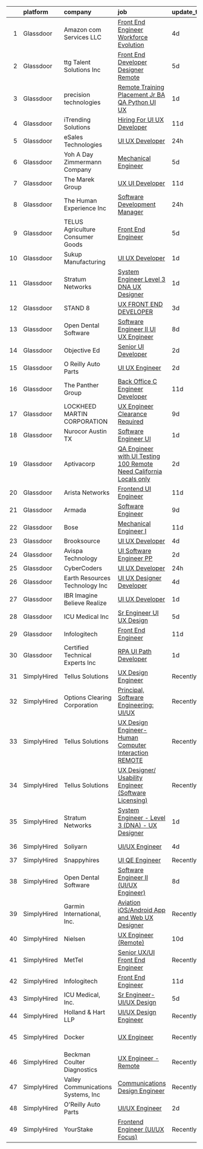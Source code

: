 

|    | platform    | company                            | job                                                                                                                                                                                                                                                                                                                                                                                                                                                                                                                                                                                                                                                                                                                                                                                                                                                                                                                                                                                                                                                                                                                                                                                                                                                                                                                                                      | update_time   | location               |
|---:|:------------|:-----------------------------------|:---------------------------------------------------------------------------------------------------------------------------------------------------------------------------------------------------------------------------------------------------------------------------------------------------------------------------------------------------------------------------------------------------------------------------------------------------------------------------------------------------------------------------------------------------------------------------------------------------------------------------------------------------------------------------------------------------------------------------------------------------------------------------------------------------------------------------------------------------------------------------------------------------------------------------------------------------------------------------------------------------------------------------------------------------------------------------------------------------------------------------------------------------------------------------------------------------------------------------------------------------------------------------------------------------------------------------------------------------------|:--------------|:-----------------------|
|  1 | Glassdoor   | Amazon com Services LLC            | [Front End Engineer  Workforce Evolution](https://www.glassdoor.com/partner/jobListing.htm?pos=115&ao=1136043&s=58&guid=000001825304fd65acafd7834d788eac&src=GD_JOB_AD&t=SR&vt=w&cs=1_b7e7afc7&cb=1659250212544&jobListingId=1008031241208&jrtk=3-0-1g99g9vcrjijs801-1g99g9vdbgsr9800-21cabc82a6a122f1-)                                                                                                                                                                                                                                                                                                                                                                                                                                                                                                                                                                                                                                                                                                                                                                                                                                                                                                                                                                                                                                                 | 4d            | Remote                 |
|  2 | Glassdoor   | ttg Talent Solutions  Inc          | [Front End Developer Designer  Remote ](https://www.glassdoor.com/partner/jobListing.htm?pos=113&ao=1110586&s=58&guid=000001825304fd65acafd7834d788eac&src=GD_JOB_AD&t=SR&vt=w&ea=1&cs=1_14e42146&cb=1659250212544&jobListingId=1008028422013&cpc=9908D8D4413DBB8A&jrtk=3-0-1g99g9vcrjijs801-1g99g9vdbgsr9800-c6f6f710d0464853--6NYlbfkN0AUiX3sHKqZN5jl4IsPDtY0khgZWcQ8wFhqB-G_96asve0MCvcbNf7SqkXrWUp1jmlIKT-YA5EnAtLioeaeQoOKV_opw6rbp9AGBOYrP49pG8KxM9-ggLJjVDydvwhqqrlEgCuu3JEj6b5UDQLIovkPiQuBiQRadGHWa_EhVLlmNj427a0YfbHVDPeMNvrStIwlri8aFa9f9uT2qMxQaTGm7slQKgj5dZzazXdKMvgtkxfKIp7u8NmceXql0auVYNeFIEPV_Mx8PVdT-U8yRVMM3rj1R9VBMC1ZoQyq-rG42HEJTB-6A7Cn6n5IMSFDpvs8aoBS_R6ibItmxeIWwBJ810CKyqkFVAsSZSq28dAHQ5oZDnI4s7GgM0KYmwZin7gPp6R4MjwC6Nctj5VuatX3AUEEqL_pDAixsW2EW4c0ckyl_E-jK8vJmu9bmacccsTE7njhJGXPlEI7esGuJe95hb7SlEi5I1zPWBWzr_3RCwfDCdrIiMBOQT3d-0EEAFLIO8TZRxDoQxdtqLKddhe4)                                                                                                                                                                                                                                                                                                                                                                                                                                                         | 5d            | Remote                 |
|  3 | Glassdoor   | precision technologies             | [Remote Training   Placement Jr  BA QA Python UI UX](https://www.glassdoor.com/partner/jobListing.htm?pos=126&ao=1136043&s=58&guid=000001825304fd65acafd7834d788eac&src=GD_JOB_AD&t=SR&vt=w&ea=1&cs=1_009f1750&cb=1659250212544&jobListingId=1008037897580&jrtk=3-0-1g99g9vcrjijs801-1g99g9vdbgsr9800-7b9f6799335abc61-)                                                                                                                                                                                                                                                                                                                                                                                                                                                                                                                                                                                                                                                                                                                                                                                                                                                                                                                                                                                                                                 | 1d            | Remote                 |
|  4 | Glassdoor   | iTrending Solutions                | [Hiring For UI UX Developer](https://www.glassdoor.com/partner/jobListing.htm?pos=116&ao=1136043&s=58&guid=000001825304fd65acafd7834d788eac&src=GD_JOB_AD&t=SR&vt=w&ea=1&cs=1_9eef1038&cb=1659250212544&jobListingId=1008014515406&jrtk=3-0-1g99g9vcrjijs801-1g99g9vdbgsr9800-18646856a23fb691-)                                                                                                                                                                                                                                                                                                                                                                                                                                                                                                                                                                                                                                                                                                                                                                                                                                                                                                                                                                                                                                                         | 11d           | Atchison, KS           |
|  5 | Glassdoor   | eSales Technologies                | [UI   UX Developer](https://www.glassdoor.com/partner/jobListing.htm?pos=117&ao=1136043&s=58&guid=000001825304fd65acafd7834d788eac&src=GD_JOB_AD&t=SR&vt=w&cs=1_9d4a4f3b&cb=1659250212544&jobListingId=1008039756956&jrtk=3-0-1g99g9vcrjijs801-1g99g9vdbgsr9800-b6169bf5e65547d8-)                                                                                                                                                                                                                                                                                                                                                                                                                                                                                                                                                                                                                                                                                                                                                                                                                                                                                                                                                                                                                                                                       | 24h           | West Babylon, NY       |
|  6 | Glassdoor   | Yoh  A Day   Zimmermann Company    | [Mechanical Engineer](https://www.glassdoor.com/partner/jobListing.htm?pos=111&ao=1110586&s=58&guid=000001825304fd65acafd7834d788eac&src=GD_JOB_AD&t=SR&vt=w&ea=1&cs=1_2908f14b&cb=1659250212543&jobListingId=1008028801874&cpc=56C4EA4A1A191A49&jrtk=3-0-1g99g9vcrjijs801-1g99g9vdbgsr9800-df32d53c7621c24e--6NYlbfkN0Ae6Qmv8rNb3d5rEsMPL_plhvilYeiJERi7JqghURwQ9bq2mHgMGRGPHap0kt02TPiRRzpz5m1qpy1IJ_Lp-incPsihWqhQ8eicnVEUeITB31MvZPRd6VsA5hl7wNWc4J0tDdi41fdV8GpRoIOe4NwR_KGyhy9elwqUXYYbdo-WSgBE_P6_uvDklkUFLGoZ4qXOH9dzOHjEEgyKT-WfEI9lwQhqrT7kyFV-QatljVIsOBd3PCdimogbV9Nn8c76MtOVxOmbxzHkJkk0Cxarv704frgmWWER99DydKTeX20HBlERElhBJAR_ux0xhD6xVAEYAQopTL9rkX7cGm6RxgnfKBr_YjBSfjE5QuNiZP3hCfW-bC8Md5TePX8Z44kpI6qH_wYAi5ktfpE-UUoJ3-2HWSfH5o6JtV3A4SzfYo_pN2AOOrelUOnLempXzeTcMblk2EJ3SKl4zrM3OPGWcQ3Kz9ojVy38qdQ%3D)                                                                                                                                                                                                                                                                                                                                                                                                                                                                                                                             | 5d            | Marlborough, MA        |
|  7 | Glassdoor   | The Marek Group                    | [UX UI Developer](https://www.glassdoor.com/partner/jobListing.htm?pos=124&ao=1136043&s=58&guid=000001825304fd65acafd7834d788eac&src=GD_JOB_AD&t=SR&vt=w&ea=1&cs=1_7d795358&cb=1659250212544&jobListingId=1008015510707&jrtk=3-0-1g99g9vcrjijs801-1g99g9vdbgsr9800-2bc5eef09e52c569-)                                                                                                                                                                                                                                                                                                                                                                                                                                                                                                                                                                                                                                                                                                                                                                                                                                                                                                                                                                                                                                                                    | 11d           | Remote                 |
|  8 | Glassdoor   | The Human Experience  Inc          | [Software Development Manager](https://www.glassdoor.com/partner/jobListing.htm?pos=104&ao=1110586&s=58&guid=000001825304fd65acafd7834d788eac&src=GD_JOB_AD&t=SR&vt=w&ea=1&cs=1_ce207b4d&cb=1659250212542&jobListingId=1008039636766&cpc=1EC006BEB16B588D&jrtk=3-0-1g99g9vcrjijs801-1g99g9vdbgsr9800-1b3be39552f7b861--6NYlbfkN0AqXp1POwm0ZJ_b4D-8IuKYQn6VxEloER8GTlUaL6UlsSCJ-lqpGetLSdf5TMnwfzBqScu9dfXznuNLBibitEmSYYEuIrqE7A06jsZ_nIx4N7xmz7xR3DCTuxORp5nlqp6tPNQVHCpzmm-Az74GD8Vvd_0WE4nwQxm_QCn0bQmK1d_IecNNal8WfSOkEo5ZarGuJXFsY0TMT4JVqt6rCFI35SPf-YAId9iclblSNbmPbeMiW9s0YPbfY_D65v4b1xYwwuMmWgp85di3-QGiBY91OEtK_RsLvgiyblvwqU2j8-jaRRmyGSLbDjHFYfxd7FzkyvbztOXgMNXJJVAuaJD_UFtnU4dpSObOco3-ZmhVgpiuZ8sP0CSWnJ2o-SLLIr0_8Uaid4AI80IRQ1C9GEC5VG47ES8FMne3LXJJEUU3k3LsOsJEvp7DOwGszhs9g_vQWbw-1GWOvxUtuk4213AG3viApzzPCBlwRWmucMegqzye-4csr1b3EjCZlBjhsMlws2Mb2eMuCA%3D%3D)                                                                                                                                                                                                                                                                                                                                                                                                                                                                      | 24h           | Austin, TX             |
|  9 | Glassdoor   | TELUS Agriculture   Consumer Goods | [Front End Engineer](https://www.glassdoor.com/partner/jobListing.htm?pos=122&ao=1136043&s=58&guid=000001825304fd65acafd7834d788eac&src=GD_JOB_AD&t=SR&vt=w&ea=1&cs=1_009df670&cb=1659250212544&jobListingId=1008029111950&jrtk=3-0-1g99g9vcrjijs801-1g99g9vdbgsr9800-3d8cdcc4b5e01ba3-)                                                                                                                                                                                                                                                                                                                                                                                                                                                                                                                                                                                                                                                                                                                                                                                                                                                                                                                                                                                                                                                                 | 5d            | Remote                 |
| 10 | Glassdoor   | Sukup Manufacturing                | [UI   UX Developer](https://www.glassdoor.com/partner/jobListing.htm?pos=130&ao=1136043&s=58&guid=000001825304fd65acafd7834d788eac&src=GD_JOB_AD&t=SR&vt=w&cs=1_22059305&cb=1659250212545&jobListingId=1008038068516&jrtk=3-0-1g99g9vcrjijs801-1g99g9vdbgsr9800-f21bd9985fee26ea-)                                                                                                                                                                                                                                                                                                                                                                                                                                                                                                                                                                                                                                                                                                                                                                                                                                                                                                                                                                                                                                                                       | 1d            | Ames, IA               |
| 11 | Glassdoor   | Stratum Networks                   | [System Engineer   Level 3  DNA    UX Designer](https://www.glassdoor.com/partner/jobListing.htm?pos=128&ao=1136043&s=58&guid=000001825304fd65acafd7834d788eac&src=GD_JOB_AD&t=SR&vt=w&ea=1&cs=1_ffddf43d&cb=1659250212544&jobListingId=1008038958535&jrtk=3-0-1g99g9vcrjijs801-1g99g9vdbgsr9800-533c1d11b414b775-)                                                                                                                                                                                                                                                                                                                                                                                                                                                                                                                                                                                                                                                                                                                                                                                                                                                                                                                                                                                                                                      | 1d            | Fort Meade, MD         |
| 12 | Glassdoor   | STAND 8                            | [UX FRONT END DEVELOPER](https://www.glassdoor.com/partner/jobListing.htm?pos=121&ao=1136043&s=58&guid=000001825304fd65acafd7834d788eac&src=GD_JOB_AD&t=SR&vt=w&cs=1_8377664d&cb=1659250212544&jobListingId=1008033414619&jrtk=3-0-1g99g9vcrjijs801-1g99g9vdbgsr9800-231e7b5a69a60850-)                                                                                                                                                                                                                                                                                                                                                                                                                                                                                                                                                                                                                                                                                                                                                                                                                                                                                                                                                                                                                                                                  | 3d            | Los Angeles, CA        |
| 13 | Glassdoor   | Open Dental Software               | [Software Engineer II  UI UX Engineer ](https://www.glassdoor.com/partner/jobListing.htm?pos=101&ao=1110586&s=58&guid=000001825304fd65acafd7834d788eac&src=GD_JOB_AD&t=SR&vt=w&ea=1&cs=1_78ffea8f&cb=1659250212542&jobListingId=1008022827146&cpc=572F3C92DFF83E12&jrtk=3-0-1g99g9vcrjijs801-1g99g9vdbgsr9800-eeb957c2d2c37376--6NYlbfkN0AKPWZsiSsGVsCbCuz671PqLeCoc4zvkJCuGTk5psuLhccuF8TL43NgKKJDuW9RFOazQhs4XfnXiEbJ18pBGbXdri6ypvQzlDoZpu7F88I5a7h_07Dmr7u6BNZpbXjmUN1x2Uq2jvWgERnOlT1h8swnYsgACBEksXNRNKnepB4Km1f9Ouq_4X5fROsz0h14QhLunM7DqsVJx2JddQIRUcFw-9-u5SbIEqY1HO-gbiLXZ6NF0jTFqZgjdGgXoX232BWjpCtCRriTzEfFTRG0PkNzFHZgbLkX-HpkV-gdETjn_Fo1VawM319IdXIKB6lHf6r_gpYmI27zhbMaZdIE8QZ3YuNEFlEbTPZ-Uw2wCXoVS-rmPva80brnVdVdXFTHhdSRK40IMgQJ1YttVJDpXfOjMLSQZqk4PfkRokqsXt741zotYKmZX9dGqbj7pD3NikwTaXYWuKCzCVnrSKMOlYY88xJ4uRAvn-L2iSVtVFVfvjlyPL5Qn87YgYH9AhEejPpwKFplbg1cI0aXHyxPrjgB)                                                                                                                                                                                                                                                                                                                                                                                                                                                         | 8d            | Salem, OR              |
| 14 | Glassdoor   | Objective Ed                       | [Senior UI Developer](https://www.glassdoor.com/partner/jobListing.htm?pos=108&ao=1110586&s=58&guid=000001825304fd65acafd7834d788eac&src=GD_JOB_AD&t=SR&vt=w&ea=1&cs=1_fd7ff1b9&cb=1659250212543&jobListingId=1008035561341&cpc=A65DF3A704A48F9B&jrtk=3-0-1g99g9vcrjijs801-1g99g9vdbgsr9800-cb65b932bbf5ed28--6NYlbfkN0AXBj8bFyx3AxHsaESFnYy6Jn_Gl6fk4-ScA6Xd9bMEM37iv4si3nfw75_-dmfgMq5h325qvRPKLohiyLVA6HzaD-aOz7ACRAyMjnHYTGE5c8UIAhonRBs8QDrpQZyvfXvQLLfj9ymD5gnRIwIkPBTC-df54-IpvKxF3LWNrVs03yHe7ElUeI4Rd2ZUzdu_vFHDkFIepHOf9aPs3a-9epnI0-SI-cWeR3On6iFzmmSvieD4r4e21LTP0u1gvWWgfZf91MZKJOd0jYjvOx5SIQKe4VdkQm7jmlppFP5wAuwjXAauzi6hAw537jn3f311VD0aS2didlgiqp-SmsVmGMlHlwRHMDSCWAZwgu4OpcR7ogfz69473HsNdIZ-ho9rPqTM2spChQ2g2mCY-aLIUQKv4x7jYR5fJjNvturNtf5RGhhnBdJvCWiRa2N4VMpI-ul--03kg4C1rSD53ZHSV7a2pAyYi_xLuMwutopxnzahs6ZuI_gG9hxN_hmsh3oLqqw%3D)                                                                                                                                                                                                                                                                                                                                                                                                                                                                                             | 2d            | Remote                 |
| 15 | Glassdoor   | O Reilly Auto Parts                | [UI UX Engineer](https://www.glassdoor.com/partner/jobListing.htm?pos=114&ao=1136043&s=58&guid=000001825304fd65acafd7834d788eac&src=GD_JOB_AD&t=SR&vt=w&cs=1_1a2997e7&cb=1659250212543&jobListingId=1008035971670&jrtk=3-0-1g99g9vcrjijs801-1g99g9vdbgsr9800-2f93c3754b8840b2-)                                                                                                                                                                                                                                                                                                                                                                                                                                                                                                                                                                                                                                                                                                                                                                                                                                                                                                                                                                                                                                                                          | 2d            | Springfield, MO        |
| 16 | Glassdoor   | The Panther Group                  | [Back Office C  Engineer Developer](https://www.glassdoor.com/partner/jobListing.htm?pos=109&ao=1110586&s=58&guid=000001825304fd65acafd7834d788eac&src=GD_JOB_AD&t=SR&vt=w&ea=1&cs=1_e13dae53&cb=1659250212543&jobListingId=1008015090321&cpc=FAE5E775D180B2FB&jrtk=3-0-1g99g9vcrjijs801-1g99g9vdbgsr9800-75dca7eecef37932--6NYlbfkN0CNPMheye81CzYnvunZY7yovNfSZKsgaMjzK-BTgXufI2fDZqb14OtID8EITmQy8dP3HOEULJy63LCJEYLcPbi4Ere_BR26pCPfjKklFrvnewIiik7y_npH6Z7Ui6IjV6lUQF0UnSAY97eTNp--Kc5FlMy9ZRCWD3Cv2R5e4pCLOLQkQpCxWJfYPV-pvotqoiWY_zRPcI6JJqm5cBKesUq0aI5ytfDMXkWEYX25zcZaZYpq-T_ZoS3nADAsOJMu1t-wEFwWE77KxQUudDw9iQi8FHkpOKvDUcHPFUYkS2s29MVyp0RLVnNGFs--38fQk6qy6E9hpJR1PKl3JfVVIqZlcJLGeE2s6HaaEbSFrZ_P-pHykQqaqOy6EYwYrtLgpjnjgxJGJHRWh7en6dDD_BV5njSfsE4Zo0n058Zq5fZ4paN4z7SRmmk09NFK3WNa5OTb0VvECnKjIX1BbK0Nl0ygiInF2DaQpucr5Qlt_aj9rdGiOvVNwaa1Ke-5HZkeZ3FXqlxMEltYMKSxS-xDEh1E)                                                                                                                                                                                                                                                                                                                                                                                                                                                             | 11d           | Florham Park, NJ       |
| 17 | Glassdoor   | LOCKHEED MARTIN CORPORATION        | [UX Engineer   Clearance Required](https://www.glassdoor.com/partner/jobListing.htm?pos=129&ao=1136043&s=58&guid=000001825304fd65acafd7834d788eac&src=GD_JOB_AD&t=SR&vt=w&cs=1_c1acc564&cb=1659250212544&jobListingId=1008021530809&jrtk=3-0-1g99g9vcrjijs801-1g99g9vdbgsr9800-307a90135cc4d364-)                                                                                                                                                                                                                                                                                                                                                                                                                                                                                                                                                                                                                                                                                                                                                                                                                                                                                                                                                                                                                                                        | 9d            | Annapolis Junction, MD |
| 18 | Glassdoor   | Nurocor   Austin  TX               | [Software Engineer   UI](https://www.glassdoor.com/partner/jobListing.htm?pos=105&ao=1110586&s=58&guid=000001825304fd65acafd7834d788eac&src=GD_JOB_AD&t=SR&vt=w&ea=1&cs=1_34cd95c1&cb=1659250212542&jobListingId=1008037760488&cpc=BCC169F53084E245&jrtk=3-0-1g99g9vcrjijs801-1g99g9vdbgsr9800-392ab37f6ec91e97--6NYlbfkN0AtlW_omU2Xx3W-19HQ_drmTKCWebiHnmA5lS5PDL5G8VZrnQuVcD_r12k4Ct5fvu2DqyUSfvPcl1gawt96ufimpiaFZrad5mSmJI5xcV25oVsHO_nmbKkUqMFnftqyaALer26F8kSbYtgNzFEO3jDC9i0hfJGT193wqc_oW1WILn_K_6yc90fZK8I1BiCRlio2mwRZh0tlV1d7wHfJKxGzYQ6zJm4kwHN4S_HUjFUewIQ_X4LNrVwMHDnxJLJKSEZKZcq_QLt7PyeL3rrK4jiZ-zfcdgdakB-ts-P3ubFwWdcLSsRsWsF5mvDs2wkEpN50oyg8TOrw3GroSwrt0plCdBH5-AFWikfeNNiNqNrUGwMibFkET12vkiw7--r_K24lx0mKcWRBpCEQoENHL7Yu2eoo40Y6nrwcGfeaZO2ALxrILa1Jd1uShthgc1i5vq_u2SLB_Z1SbQbZu-8wpIL4AUjz4s43y1yVmE6FDqeuhAUFyspok4z7t1Xq2xwOiFI%3D)                                                                                                                                                                                                                                                                                                                                                                                                                                                                                          | 1d            | Remote                 |
| 19 | Glassdoor   | Aptivacorp                         | [QA Engineer with UI Testing  100  Remote   Need California Locals only ](https://www.glassdoor.com/partner/jobListing.htm?pos=118&ao=1136043&s=58&guid=000001825304fd65acafd7834d788eac&src=GD_JOB_AD&t=SR&vt=w&ea=1&cs=1_00245ee4&cb=1659250212544&jobListingId=1008035368374&jrtk=3-0-1g99g9vcrjijs801-1g99g9vdbgsr9800-fcb46595497c5517-)                                                                                                                                                                                                                                                                                                                                                                                                                                                                                                                                                                                                                                                                                                                                                                                                                                                                                                                                                                                                            | 2d            | San Ramon, CA          |
| 20 | Glassdoor   | Arista Networks                    | [Frontend UI Engineer](https://www.glassdoor.com/partner/jobListing.htm?pos=120&ao=1136043&s=58&guid=000001825304fd65acafd7834d788eac&src=GD_JOB_AD&t=SR&vt=w&cs=1_92bb859e&cb=1659250212544&jobListingId=1008016122316&jrtk=3-0-1g99g9vcrjijs801-1g99g9vdbgsr9800-a133f26a9f2fafa4-)                                                                                                                                                                                                                                                                                                                                                                                                                                                                                                                                                                                                                                                                                                                                                                                                                                                                                                                                                                                                                                                                    | 11d           | Boulder, CO            |
| 21 | Glassdoor   | Armada                             | [Software Engineer](https://www.glassdoor.com/partner/jobListing.htm?pos=107&ao=1110586&s=58&guid=000001825304fd65acafd7834d788eac&src=GD_JOB_AD&t=SR&vt=w&ea=1&cs=1_d22a3bca&cb=1659250212543&jobListingId=1008020492544&cpc=654405A9B1E0A9F5&jrtk=3-0-1g99g9vcrjijs801-1g99g9vdbgsr9800-d40f8ff38043d14f--6NYlbfkN0CtI8A3BfIRcWGV3-_GlBEla5W6J51CR4KEa_NuODiGYd6QL0tI_KWgQ9NWcPTc8FI36w-uJHyLeOtNV7vLlkw7gYtDJhwD2LBvkyBDv82dZ_UiK2Xqd-K_GAMmUxYaIZFqYpzSY--jSyzk4mIv4qs8orUq9p9PBcr2IhoLXr6hxuTYQtbWHS6G-aTQHq45BhWEciejcwlRpHskCLgMV1taMPMGg8ZlrRJV1-HElhJczqqJ36eQGJcB9fAj4QEUt7v1YhFgDDESImU3uQEa99z60ixh20jCFDoz5xDnZ6KjEYaFJaWbNV73-GchLKw6_CKjbYT_YvTz_P_yuI5MZ0bDlomhIYrP1GmmNrtaLHbiTRKAU5fduzdytj01BG-MKPqIgqSCu5ssvYnAbDhNFL_iD1Ak76gQo4ATNGxabq2_wk3bVC3G_pkuJWEy6rwJw38y6eIU1RiECh3e8kZfkqREm_2Px2tJSk_TrnjBzD7aV2_19mOxGPY0)                                                                                                                                                                                                                                                                                                                                                                                                                                                                                                             | 9d            | Remote                 |
| 22 | Glassdoor   | Bose                               | [Mechanical Engineer I](https://www.glassdoor.com/partner/jobListing.htm?pos=127&ao=1136043&s=58&guid=000001825304fd65acafd7834d788eac&src=GD_JOB_AD&t=SR&vt=w&cs=1_3c4eb528&cb=1659250212544&jobListingId=1008015012567&jrtk=3-0-1g99g9vcrjijs801-1g99g9vdbgsr9800-15f57eef2f9948d7-)                                                                                                                                                                                                                                                                                                                                                                                                                                                                                                                                                                                                                                                                                                                                                                                                                                                                                                                                                                                                                                                                   | 11d           | Framingham, MA         |
| 23 | Glassdoor   | Brooksource                        | [UI UX Developer](https://www.glassdoor.com/partner/jobListing.htm?pos=110&ao=1110586&s=58&guid=000001825304fd65acafd7834d788eac&src=GD_JOB_AD&t=SR&vt=w&ea=1&cs=1_a0db82a7&cb=1659250212543&jobListingId=1008030431090&cpc=B101C867B3EF2D75&jrtk=3-0-1g99g9vcrjijs801-1g99g9vdbgsr9800-7c47c8ab3060e171--6NYlbfkN0BhNN3PPgKPbTMZB0Y0J5JTZS3FnMM-ugqbblX4_m-srDJielPNCs_lvQXXEB0CV7MauMXDZhNtuQ8Y4TkTDijqaPRS_5AATUlBMMn_RSlBCQ2vwJCIt1mpqd6rdSxgBjRtRBdrZWOR0dF20uAi4CTl4PomFO69tn3kIhPKhwZQYWzA7RZ34NhotZfl3b8zjsD7goHwYEy5wKAKsnAbWfRrMs7qdvYGA__vteQYH87Hfm_HwuBf_NxC5eW3Yyss8Lc79nH9ZMpnoLXRQ7aL0GwgYoVFMsnYyp96sk734xuklW3r774bE4dPCiw9BfXrBj7GCkmWev2yXkvbcbIojoBP3L0gSo6ckgoXZe4iAmp6nidaNyvsWbpD4-SosjAW-aqn9BkStYLkWoLSog1PH6bzYk8gezL3x02SVUBRSTRVmyvunw0V-BW9WTxKAXDMq-wRaLCPG4HnnmoC_TNXf40CwJApkx-__2xJrQ7r-z6INJL4ioEn9hMagLkYrj1c9rIi91P9QhOBwA%3D%3D)                                                                                                                                                                                                                                                                                                                                                                                                                                                                                   | 4d            | Remote                 |
| 24 | Glassdoor   | Avispa Technology                  | [UI Software Engineer  PP](https://www.glassdoor.com/partner/jobListing.htm?pos=106&ao=1110586&s=58&guid=000001825304fd65acafd7834d788eac&src=GD_JOB_AD&t=SR&vt=w&ea=1&cs=1_5abe55be&cb=1659250212543&jobListingId=1008035918115&cpc=5FEB1BEB8E14EF52&jrtk=3-0-1g99g9vcrjijs801-1g99g9vdbgsr9800-6db3352afe9f26c7--6NYlbfkN0Dj2d0qKPEJP0fpBViK7V-TZwXvjpwqshPgAnSSx4qW-KrhPkyDM9HZpLSjbx7r2sgr07B5ZpXJaRwM7wpN0TToNUaxipErf4j_Metn0O2fOFCrfAF-FqIIyQsd7_E3sHuL2a5wW7N2NEKBtT1dYTk3YfJva3TLnh2PWI6TU-QC_SJL0BEWiEnUHvxRgIaWq8LsT1mHhSXLQqrytjF6b15B_jy-GGYXnDbORUIyt8wXPkE28UE9G-9zTarQrydDMNvAniU36yVFthJMTWysKEHDVx_zPGHmhv9xdQxFxXSZrjI-Aoi_7uoSJD-75KSS3c3s4dgprwzvcnp6mStDD4U0zEzrXcjhT-ApWYN6wRf7QrqYQCysi44GoirLlFvaGtC9OFG3GmmmeZupTeZR04nsH1gbxskQQJdpDcCg5rYSbYlnP8SB0YlLdjXqkipfJcMpXfI7F0NXiRfsFqebSXub)                                                                                                                                                                                                                                                                                                                                                                                                                                                                                                                                      | 2d            | Sunnyvale, CA          |
| 25 | Glassdoor   | CyberCoders                        | [UI UX Developer](https://www.glassdoor.com/partner/jobListing.htm?pos=112&ao=1110586&s=58&guid=000001825304fd65acafd7834d788eac&src=GD_JOB_AD&t=SR&vt=w&ea=1&cs=1_de2fcb26&cb=1659250212544&jobListingId=1008039688486&cpc=F41FEAB56D215062&jrtk=3-0-1g99g9vcrjijs801-1g99g9vdbgsr9800-3bf1a1f43699918f--6NYlbfkN0CpFJQzrgRR8WqXWK1qKKEqALWJw739KlKqr2H-MSI4eoBlI4EFrmor2FYZMP3muM0G7vWMpAQU7U5v_ip6H4MJQ808_CK5UodmVjL-59FYFUnIrs9FQi_Vnv3499yK7k_OnEhU1RknWDiURf4YV1d3CE5Azq0N6WAxJlqZOQpq4TvUdwZfLBFtANc4pM90zmntLEvgC1p9_7_mmelvCsVTVAuSJSKRgwt6cm6AacYn-11_P2c205uFyo7jOqAEWXDzPPtcI9QFkSlpjpuaBCu0jP3eQFdCExaYVXvfAcldQrKcsmADsugNQsouABW3R_JUrZg-p7GOkgSrqYWUFnjO3HYyZNq3j1fsZ57XF6UDhDFSKZHjGUKKbtuQuHkoFKcl3Q9vM-pki3vee4P-JPzH635_Knzo1UKzn_oDRZIfsKIvS6DkQqwx2vpjuXT4MudUmEkGn9ZxXeGJPd07Xs0RH6xTMbbveuqh87XXm-HacEEWLn7Qyi9I5p5RYNk0P0V9xM4951MwgsAdqh2P0XpDCgf6awTqEcz2-yXrcae1mhqlpEHQyU1rhLu2WCUhpHyOhiGf-tRjuxiTu19V9B9lYLvmhHLiqjFszkAbu-aFgsqHEgKhWcC4fIWhA37sGm4tSGjtFjaoyMMFuUflIjs_zTuh5VoOaz_auDdfG2KtdhLkzV6KGHNxE1UA6wFTDiY2eHfwnv9EH8-DQmUHVB0G3_n1p4Cfnb_ixx5d5er80IXF3cxfzTIgQYtGPOSYV04M5cTK6ir9U0G-SN9HGIlwIhC6uowFtb9lFd-CPMEAzSZT1t-T_Yw74x92t55fq4CBeOTmytbDRXxjCEtTn_fYpNtwDiML4kYnBuhLrTuQpmbSEVEge3uzuUXTpO4_jurZrspcaV6w8FcvtMJYmRXqBZadBLjJiEM44PzO3LEopWkKuLffSXRWt_TWqpw0sJEvA3jHFQpF9oflTE1qCEWU3xkgpAnPjdA%3D) | 24h           | Irvine, CA             |
| 26 | Glassdoor   | Earth Resources Technology  Inc    | [UI UX Designer   Developer](https://www.glassdoor.com/partner/jobListing.htm?pos=125&ao=1136043&s=58&guid=000001825304fd65acafd7834d788eac&src=GD_JOB_AD&t=SR&vt=w&cs=1_0315740a&cb=1659250212544&jobListingId=1008030975950&jrtk=3-0-1g99g9vcrjijs801-1g99g9vdbgsr9800-8f683b66c02800fc-)                                                                                                                                                                                                                                                                                                                                                                                                                                                                                                                                                                                                                                                                                                                                                                                                                                                                                                                                                                                                                                                              | 4d            | Albuquerque, NM        |
| 27 | Glassdoor   | IBR  Imagine Believe Realize       | [UI UX Developer](https://www.glassdoor.com/partner/jobListing.htm?pos=123&ao=1136043&s=58&guid=000001825304fd65acafd7834d788eac&src=GD_JOB_AD&t=SR&vt=w&ea=1&cs=1_37df82f5&cb=1659250212544&jobListingId=1008037790569&jrtk=3-0-1g99g9vcrjijs801-1g99g9vdbgsr9800-1b12c066bd224063-)                                                                                                                                                                                                                                                                                                                                                                                                                                                                                                                                                                                                                                                                                                                                                                                                                                                                                                                                                                                                                                                                    | 1d            | Remote                 |
| 28 | Glassdoor   | ICU Medical  Inc                   | [Sr Engineer UI UX Design](https://www.glassdoor.com/partner/jobListing.htm?pos=102&ao=1110586&s=58&guid=000001825304fd65acafd7834d788eac&src=GD_JOB_AD&t=SR&vt=w&ea=1&cs=1_9dc13cda&cb=1659250212542&jobListingId=1008028829700&cpc=19A63F97CDAE9B19&jrtk=3-0-1g99g9vcrjijs801-1g99g9vdbgsr9800-f58bed27097db234--6NYlbfkN0DKLGbq8IuywZhlRPDEu_l-kU269d3FotGI5zF1ovesoIDUTtUJS0iz7kvnrgV9c7X8NvJylGwv8PqAC_H61RidMI8WjT4QHLwaRBJIwzCbj7OYHPng8b-vA1a-W2FBWcBtPh-8uQ-qMOPgBUhnlmDWjvKUt-m7jW8nFbMs3gcGxN2DupSwe9409H8Fo5c2J51K747V4mApofh1Va3N1dZ0WNYDuuHdH8MsAiXVf2UhXfL0F6CiD7gXG-DTIW5H_KgYkJcbFGIvUp9xEsVXhffoEVislrv49VxmL32JgKon_RKwLVVJoDd7KcjgA11eolapCG-uvGJJ-D5LwpWyMul2b0TtQ7Fwn8sP-BW0LYx_CfcpimNKTwJ6amqZGJsNfJkDw3-oNfNkCpBBxWeP3upg75FM6GdW7XiWlPQe0b63stbeTMueKRvSVZ2wmRxPS6jD8I4Vkgr07TL7BFOLJ4cBbeq3CMCcx_TGOcqC25kywk5B0hgaE-kjhuwj33P-CwKoDsvkjb0Qmw%3D%3D)                                                                                                                                                                                                                                                                                                                                                                                                                                                                          | 5d            | San Diego, CA          |
| 29 | Glassdoor   | Infologitech                       | [Front End Engineer](https://www.glassdoor.com/partner/jobListing.htm?pos=119&ao=1136043&s=58&guid=000001825304fd65acafd7834d788eac&src=GD_JOB_AD&t=SR&vt=w&ea=1&cs=1_ba48de95&cb=1659250212544&jobListingId=1008014313401&jrtk=3-0-1g99g9vcrjijs801-1g99g9vdbgsr9800-b5792dbb5fa3e760-)                                                                                                                                                                                                                                                                                                                                                                                                                                                                                                                                                                                                                                                                                                                                                                                                                                                                                                                                                                                                                                                                 | 11d           | Remote                 |
| 30 | Glassdoor   | Certified Technical Experts  Inc   | [RPA UI Path Developer](https://www.glassdoor.com/partner/jobListing.htm?pos=103&ao=1110586&s=58&guid=000001825304fd65acafd7834d788eac&src=GD_JOB_AD&t=SR&vt=w&ea=1&cs=1_dfb953ab&cb=1659250212542&jobListingId=1008038352199&cpc=9900C911F071612A&jrtk=3-0-1g99g9vcrjijs801-1g99g9vdbgsr9800-e2bde329999dd920--6NYlbfkN0BKgzQyzTF1Q9mOsR1amaS-juVGLjHt5Cdom-gEF9y-xY-tlIpRXCPWICSYtOtUb_K6rIB44S7I6QvzWcoud7PiKjEcaqI8-UgpseXhn4BnF0jnZGRQM5TzFl2TGQPJ_-f6qIytSWoYGwjS_Qn-lq-KAjw2yS9isyO1_dNrtlb8BA3iYBrxe3dBGKYu-uA5UcpM6ePaIBhoKcuuFDEmuHKfAsvq1HR1YmTX71AzzAK8ojFYgni4nyoDf1ZUgaOX-Em52qwCBwGrff4GMbeZDCTzy81xUuL8HJSDoRLCginU3UNgW3roDIFF0gOhGP8rNA91ZGSPDb2CotZsIqvm7NPP-PQ_zPsYrACh4wYa1KPTYXV7KIrw-4O2CnzqT9hNHpUKOXWN0H1k8Fw3xN4K55zlagHqlA7V0dJlyiwnnds8ueyXSbMXhtbwnwjUvBOH1aVpvKzOI20hsHpfKZPQ2bzI0oeoUcqEfw54zEAoB2ACqfaAiV-wvCNvoHOwDbGlsAbjPUFk2asTiw%3D%3D)                                                                                                                                                                                                                                                                                                                                                                                                                                                                             | 1d            | Arlington, VA          |
| 31 | SimplyHired | Tellus Solutions                   | [UX Design Engineer](https://www.simplyhired.com/job/wOdTfBh-69k0gk_G5dRzVHvWqPu-HCbvmESumHBT4nNDbEO0O3M7CA?q=ux+engineer)                                                                                                                                                                                                                                                                                                                                                                                                                                                                                                                                                                                                                                                                                                                                                                                                                                                                                                                                                                                                                                                                                                                                                                                                                               | Recently      | Remote                 |
| 32 | SimplyHired | Options Clearing Corporation       | [Principal, Software Engineering: UI/UX](https://www.simplyhired.com/job/6WRicnwhKtM4ghmIX48eFW9WlVHt5doMp2wkEyAG3W4q6Pq7hAvRsA?q=ux+engineer)                                                                                                                                                                                                                                                                                                                                                                                                                                                                                                                                                                                                                                                                                                                                                                                                                                                                                                                                                                                                                                                                                                                                                                                                           | Recently      | Chicago, IL            |
| 33 | SimplyHired | Tellus Solutions                   | [UX Design Engineer- Human Computer Interaction REMOTE](https://www.simplyhired.com/job/6uDSvGxlcLJ4TdC6QpkNz3PAYpRnrXPJ7g3G3-fIK9xylrblfb7xmQ?q=ux+engineer)                                                                                                                                                                                                                                                                                                                                                                                                                                                                                                                                                                                                                                                                                                                                                                                                                                                                                                                                                                                                                                                                                                                                                                                            | Recently      | Remote                 |
| 34 | SimplyHired | Tellus Solutions                   | [UX Designer/ Usability Engineer (Software Licensing)](https://www.simplyhired.com/job/PmHePzQHgwqCL5lv3AeIVhW8r6SUgoXldgZhxf5V0KTEFlflFZJ43A?q=ux+engineer)                                                                                                                                                                                                                                                                                                                                                                                                                                                                                                                                                                                                                                                                                                                                                                                                                                                                                                                                                                                                                                                                                                                                                                                             | Recently      | Remote                 |
| 35 | SimplyHired | Stratum Networks                   | [System Engineer - Level 3 (DNA) - UX Designer](https://www.simplyhired.com/job/MzxUcZs7rnMqE_8wFf_qplijd6b0TcN1FuvlHBQ6lUiPez-fhuAJDw?q=ux+engineer)                                                                                                                                                                                                                                                                                                                                                                                                                                                                                                                                                                                                                                                                                                                                                                                                                                                                                                                                                                                                                                                                                                                                                                                                    | 1d            | Fort Meade, MD         |
| 36 | SimplyHired | Soliyarn                           | [UI/UX Engineer](https://www.simplyhired.com/job/kVbdujj_VXK5XSjWYcJoA_qDWeqBy2sJDJT7vMDYV3DUakc6h8DIwA?q=ux+engineer)                                                                                                                                                                                                                                                                                                                                                                                                                                                                                                                                                                                                                                                                                                                                                                                                                                                                                                                                                                                                                                                                                                                                                                                                                                   | 4d            | Charlestown, MA        |
| 37 | SimplyHired | Snappyhires                        | [UI QE Engineer](https://www.simplyhired.com/job/V-Dqa9YLIFX0GQ1ok2qgbS7wWaPq37k4w4UZBHk_R0iEJEGT5ltrFQ?q=ux+engineer)                                                                                                                                                                                                                                                                                                                                                                                                                                                                                                                                                                                                                                                                                                                                                                                                                                                                                                                                                                                                                                                                                                                                                                                                                                   | Recently      | Remote                 |
| 38 | SimplyHired | Open Dental Software               | [Software Engineer II (UI/UX Engineer)](https://www.simplyhired.com/job/KrSZsBx_SjjDz8d8xZ4ruynUCXuiXnHKyWjvf492qQyvM4ynhqFvFw?q=ux+engineer)                                                                                                                                                                                                                                                                                                                                                                                                                                                                                                                                                                                                                                                                                                                                                                                                                                                                                                                                                                                                                                                                                                                                                                                                            | 8d            | Salem, OR              |
| 39 | SimplyHired | Garmin International, Inc.         | [Aviation iOS/Android App and Web UX Designer](https://www.simplyhired.com/job/LHjY42tjIFE2VvYlPIGuF2jXvqqpajXmdLSKn9F4RnlayQCV0iQ0mA?q=ux+engineer)                                                                                                                                                                                                                                                                                                                                                                                                                                                                                                                                                                                                                                                                                                                                                                                                                                                                                                                                                                                                                                                                                                                                                                                                     | Recently      | Olathe, KS             |
| 40 | SimplyHired | Nielsen                            | [UX Engineer (Remote)](https://www.simplyhired.com/job/E7XOUyiqv_YsDc2bnDdE0aJLi88Mn-ibDrvkkJ0su5zpqqk6PYK6QQ?q=ux+engineer)                                                                                                                                                                                                                                                                                                                                                                                                                                                                                                                                                                                                                                                                                                                                                                                                                                                                                                                                                                                                                                                                                                                                                                                                                             | 10d           | United States          |
| 41 | SimplyHired | MetTel                             | [Senior UX/UI Front End Engineer](https://www.simplyhired.com/job/h9F9ju5EeyHELTPd36kx3gE80hL7kLq5gcztZQBQQ-aD72nmRjpGsg?q=ux+engineer)                                                                                                                                                                                                                                                                                                                                                                                                                                                                                                                                                                                                                                                                                                                                                                                                                                                                                                                                                                                                                                                                                                                                                                                                                  | Recently      | New York, NY           |
| 42 | SimplyHired | Infologitech                       | [Front End Engineer](https://www.simplyhired.com/job/BIPn9uRq5Qj1OKtZWLXl4loMDryOEK25cmRybXHpiYrdvF3cGfTEBA?q=ux+engineer)                                                                                                                                                                                                                                                                                                                                                                                                                                                                                                                                                                                                                                                                                                                                                                                                                                                                                                                                                                                                                                                                                                                                                                                                                               | 11d           | Remote                 |
| 43 | SimplyHired | ICU Medical, Inc.                  | [Sr Engineer-UI/UX Design](https://www.simplyhired.com/job/XeoA4rhqVILJMeA0XvUlZpLXQhi4r3EBhanx_NiaHPhIN0HFFltudg?q=ux+engineer)                                                                                                                                                                                                                                                                                                                                                                                                                                                                                                                                                                                                                                                                                                                                                                                                                                                                                                                                                                                                                                                                                                                                                                                                                         | 5d            | San Diego, CA          |
| 44 | SimplyHired | Holland & Hart LLP                 | [UI/UX Design Engineer](https://www.simplyhired.com/job/9-wt1QkLuBNsWPtGahm-brf0BVX1Q6SsCNH97I48RYBcZ29HSEOLug?q=ux+engineer)                                                                                                                                                                                                                                                                                                                                                                                                                                                                                                                                                                                                                                                                                                                                                                                                                                                                                                                                                                                                                                                                                                                                                                                                                            | Recently      | Boulder, CO            |
| 45 | SimplyHired | Docker                             | [UX Engineer](https://www.simplyhired.com/job/zqvK372Iba0O1869yVIscBWvk1M8phpAFuIFaJkuWoa-7S3vm_aqHQ?q=ux+engineer)                                                                                                                                                                                                                                                                                                                                                                                                                                                                                                                                                                                                                                                                                                                                                                                                                                                                                                                                                                                                                                                                                                                                                                                                                                      | Recently      | San Francisco, CA      |
| 46 | SimplyHired | Beckman Coulter Diagnostics        | [UX Engineer - Remote](https://www.simplyhired.com/job/UGsybcOsyOXqMXIEeBA-voeKH6Vl1Icxl2d8aPsGjGFtbpS6sGORjg?q=ux+engineer)                                                                                                                                                                                                                                                                                                                                                                                                                                                                                                                                                                                                                                                                                                                                                                                                                                                                                                                                                                                                                                                                                                                                                                                                                             | Recently      | Miami, FL              |
| 47 | SimplyHired | Valley Communications Systems, Inc | [Communications Design Engineer](https://www.simplyhired.com/job/AUo7E07w2klkxUe_MpJEXKAe3q6D53g2ij9loL_ldPaRLYQDHOrlRg?q=ux+engineer)                                                                                                                                                                                                                                                                                                                                                                                                                                                                                                                                                                                                                                                                                                                                                                                                                                                                                                                                                                                                                                                                                                                                                                                                                   | Recently      | Chicopee, MA           |
| 48 | SimplyHired | O'Reilly Auto Parts                | [UI/UX Engineer](https://www.simplyhired.com/job/Ch-0AedvTb5tUSAA4MQ0HrakRmjatsEApHM2Ju6e0Z34OKtcTFyUBg?q=ux+engineer)                                                                                                                                                                                                                                                                                                                                                                                                                                                                                                                                                                                                                                                                                                                                                                                                                                                                                                                                                                                                                                                                                                                                                                                                                                   | 2d            | Springfield, MO        |
| 49 | SimplyHired | YourStake                          | [Frontend Engineer (UI/UX Focus)](https://www.simplyhired.com/job/7o5wFjcJLjexIyohvLJibZPVdB7ioIT0oO1DrEjbV0KZPcrfpP69OA?q=ux+engineer)                                                                                                                                                                                                                                                                                                                                                                                                                                                                                                                                                                                                                                                                                                                                                                                                                                                                                                                                                                                                                                                                                                                                                                                                                  | Recently      | Remote                 |